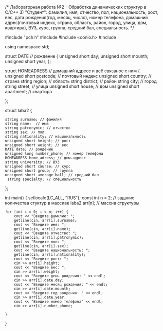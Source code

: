 /* Лабораторная работа №2 - Обработка динамических структур в С/C++ 
3) "Студент":
фамилия, имя, отчество, пол, национальность, рост, вес, дата рождения(год, месяц, число), номер телефона,
домашний адрес(почтовый индекс, страна, область, район, город, улица, дом, квартира), ВУЗ, курс, группа,
средний бал, специальность. */

#include "pch.h"
#include <iostream>
#include <conio.h>
#include <string>

using namespace std;

struct DATE // рождение
{
	unsigned short day;
	unsigned short mounth;
	unsigned short year;
};

struct HOMEADRESS // домашний адресс и всё связаное с ним
{
	unsigned short postcode; // почтовый индекс
	unsigned short country; // страна
	string region; // область
	string district; // район
	string city; // город
	string street; // улица
	unsigned short house; // дом
	unsigned short apartment; // квартира

};

struct laba2 { 

	string surname; // фамилия
	string name;  // имя
	string patronymic; // отчество
	string sex; // пол
	string nationality; // национальность
	unsigned short height; // рост
	unsigned short weight; // вес
	DATE date; // рождение
	unsigned long number_phone; // номер телефона
	HOMEADRESS home_adress; // дом.адресс
	string university; // ВУЗ
	unsigned short course; // курс
	unsigned short group; // группа
	unsigned short average_ball; // средний бал
	 string specialty; // специальность
};

int main() {
	setlocale(LC_ALL, "RUS");
	const int n = 2; // заданиe количества стуктур в массиве 
	laba2 arr[n]; // массив структуры

	for (int i = 0; i < n; i++) {
		cout << "Введите фамилию: ";
		getline(cin, arr[i].surname);
		cout << "Введите имя: ";
		getline(cin, arr[i].name);
		cout << "Введите отчество: ";
		getline(cin, arr[i].patronymic);
		cout << "Введите пол: ";
		getline(cin, arr[i].sex);
		cout << "Введите национальность: ";
		getline(cin, arr[i].nationality);
		cout << "Введите рост: ";
		cin >> arr[i].height;
		cout << "Введите вес: ";
		cin >> arr[i].weight;
		cout << "Введите день рождения: " << endl;
		cin >> arr[i].date.day;
		cout << "Введите месяц рождения: " << endl;
		cin >> arr[i].date.mounth;
		cout << "Введите год рождения: " << endl;
		cin >> arr[i].date.year;
		cout << "Введите номер телефона" << endl;
		cin >> arr[i].number_phone;
		
	}
}
